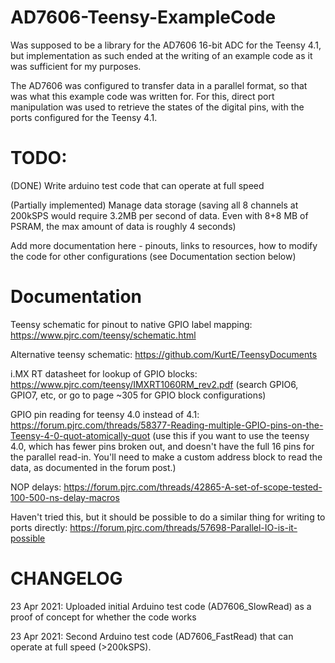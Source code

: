 # AD7606-Teensy-ExampleCode
Was supposed to be a library for the AD7606 16-bit ADC for the Teensy 4.1, but implementation as such ended at the writing of an example code as it was sufficient for my purposes.

The AD7606 was configured to transfer data in a parallel format, so that was what this example code was written for. For this, direct port manipulation was used to retrieve the states of the digital pins, with the ports configured for the Teensy 4.1. 

# TODO:
(DONE) Write arduino test code that can operate at full speed

(Partially implemented) Manage data storage (saving all 8 channels at 200kSPS would require 3.2MB per second of data. Even with 8+8 MB of PSRAM, the max amount of data is roughly 4 seconds)

Add more documentation here - pinouts, links to resources, how to modify the code for other configurations (see Documentation section below)

# Documentation
Teensy schematic for pinout to native GPIO label mapping: https://www.pjrc.com/teensy/schematic.html

Alternative teensy schematic: https://github.com/KurtE/TeensyDocuments

i.MX RT datasheet for lookup of GPIO blocks: https://www.pjrc.com/teensy/IMXRT1060RM_rev2.pdf (search GPIO6, GPIO7, etc, or go to page ~305 for GPIO block configurations)

GPIO pin reading for teensy 4.0 instead of 4.1: https://forum.pjrc.com/threads/58377-Reading-multiple-GPIO-pins-on-the-Teensy-4-0-quot-atomically-quot (use this if you want to use the teensy 4.0, which has fewer pins broken out, and doesn't have the full 16 pins for the parallel read-in. You'll need to make a custom address block to read the data, as documented in the forum post.)

NOP delays: https://forum.pjrc.com/threads/42865-A-set-of-scope-tested-100-500-ns-delay-macros

Haven't tried this, but it should be possible to do a similar thing for writing to ports directly: https://forum.pjrc.com/threads/57698-Parallel-IO-is-it-possible

# CHANGELOG
23 Apr 2021: Uploaded initial Arduino test code (AD7606_SlowRead) as a proof of concept for whether the code works

23 Apr 2021: Second Arduino test code (AD7606_FastRead) that can operate at full speed (>200kSPS). 
